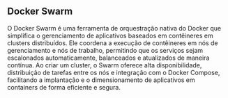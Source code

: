 ## Docker Swarm

O Docker Swarm é uma ferramenta de orquestração nativa do Docker que simplifica o gerenciamento de aplicativos baseados em contêineres em clusters distribuídos. Ele coordena a execução de contêineres em nós de gerenciamento e nós de trabalho, permitindo que os serviços sejam escalonados automaticamente, balanceados e atualizados de maneira contínua. Ao criar um cluster, o Swarm oferece alta disponibilidade, distribuição de tarefas entre os nós e integração com o Docker Compose, facilitando a implantação e o dimensionamento de aplicativos em containers de forma eficiente e segura.